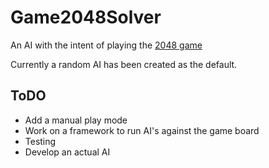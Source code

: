 Game2048Solver
==============

An AI with the intent of playing the [2048 game](http://gabrielecirulli.github.io/2048/)

Currently a random AI has been created as the default.

ToDO
----

- Add a manual play mode
- Work on a framework to run AI's against the game board
- Testing
- Develop an actual AI
